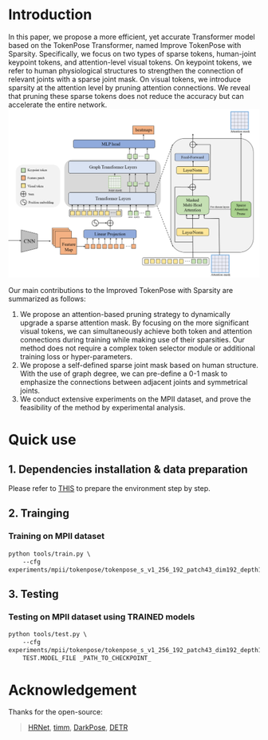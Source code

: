# Introduction
In this paper, we propose a more efficient, yet accurate Transformer model based on the TokenPose Transformer, named Improve TokenPose with Sparsity. Specifically, we focus on two types of sparse tokens, human-joint keypoint tokens, and attention-level visual tokens. On keypoint tokens, we refer to human physiological structures to strengthen the connection of relevant joints with a sparse joint mask. On visual tokens, we introduce sparsity at the attention level by pruning attention connections. We reveal that pruning these sparse tokens does not reduce the accuracy but can accelerate the entire network. 
![image](https://github.com/Anning-Li/Improved-TokenPose-with-Sparsity/blob/main/framework1%20(1).png)

Our main contributions to the Improved TokenPose with Sparsity are summarized as follows:

1. We propose an attention-based pruning strategy to dynamically upgrade a sparse attention mask. By focusing on the more significant visual tokens, we can simultaneously achieve both token and attention connections during training while making use of their sparsities. Our method does not require a complex token selector module or additional training loss or hyper-parameters.
2. We propose a self-defined sparse joint mask based on human structure. With the use of graph degree, we can pre-define a 0-1 mask to emphasize the connections between adjacent joints and symmetrical joints.
3. We conduct extensive experiments on the MPII dataset, and prove the feasibility of the method by experimental analysis.

# Quick use
## 1. Dependencies installation & data preparation
Please refer to [THIS](https://github.com/leoxiaobin/deep-high-resolution-net.pytorch) to prepare the environment step by step.

## 2. Trainging
### Training on MPII dataset 
```
python tools/train.py \
    --cfg experiments/mpii/tokenpose/tokenpose_s_v1_256_192_patch43_dim192_depth12_heads8.yaml\
```
## 3. Testing
### Testing on MPII dataset using TRAINED models
```
python tools/test.py \
    --cfg experiments/mpii/tokenpose/tokenpose_s_v1_256_192_patch43_dim192_depth12_heads8.yaml\
    TEST.MODEL_FILE _PATH_TO_CHECKPOINT_ 
```

# Acknowledgement
Thanks for the open-source:
> [HRNet](https://github.com/leoxiaobin/deep-high-resolution-net.pytorch/), [timm](https://github.com/rwightman/pytorch-image-models), [DarkPose](https://github.com/ilovepose/DarkPose), [DETR](https://github.com/facebookresearch/detr)
